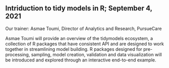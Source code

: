 ## Intriduction to tidy models in R; September 4, 2021

Our trainer: Asmae Toumi, Director of Analytics and Research,  PursueCare

Asmae Toumi will provide an overview of the tidymodels ecosystem, a collection of R packages that have consistent API and are designed to work together in streamlining model building. R packages designed for pre-processing, sampling, model creation, validation and data visualization will be introduced and explored through an interactive end-to-end example.
